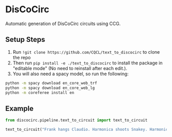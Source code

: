 # DisCoCirc

Automatic generation of DisCoCirc circuits using CCG.

## Setup Steps

1. Run `!git clone https://github.com/CQCL/text_to_discocirc` to clone the repo
2. Then run `pip install -e ./text_to_discocirc` to install the package in "editable mode" (No need to reinstall after each edit.).
3. You will also need a spacy model, so run the following:
```bash
python -m spacy download en_core_web_trf
python -m spacy download en_core_web_lg
python -m coreferee install en
```

## Example

```python
from discocirc.pipeline.text_to_circuit import text_to_circuit

text_to_circuit("Frank hangs Claudio. Harmonica shoots Snakey. Harmonica shoots Frank.").draw()
```
